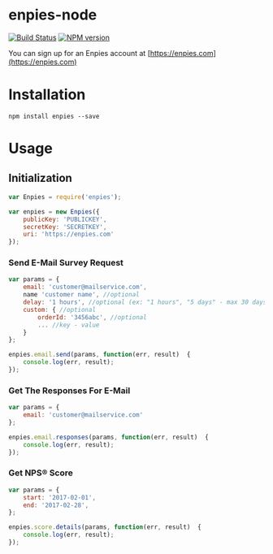 # enpies-node

[![Build Status](https://travis-ci.org/enpies/enpies-node.svg?branch=master)](https://travis-ci.org/enpies/enpies-node)
[![NPM version](https://img.shields.io/npm/v/enpies.svg)](https://www.npmjs.com/package/enpies)

You can sign up for an Enpies account at [https://enpies.com](https://enpies.com)

# Installation

`npm install enpies --save`

# Usage

## Initialization

```js
var Enpies = require('enpies');

var enpies = new Enpies({
    publicKey: 'PUBLICKEY',
    secretKey: 'SECRETKEY',
    uri: 'https://enpies.com'
});
```

### Send E-Mail Survey Request

```js
var params = {
    email: 'customer@mailservice.com',
    name 'customer name', //optional
    delay: '1 hours', //optional (ex: "1 hours", "5 days" - max 30 days)
    custom: { //optional
        orderId: '3456abc', //optional
        ... //key - value
    }
};

enpies.email.send(params, function(err, result)  {
    console.log(err, result);
});
```

### Get The Responses For E-Mail

```js
var params = {
    email: 'customer@mailservice.com'
};

enpies.email.responses(params, function(err, result)  {
    console.log(err, result);
});
```

### Get NPS® Score

```js
var params = {
    start: '2017-02-01',
    end: '2017-02-28',
};

enpies.score.details(params, function(err, result)  {
    console.log(err, result);
});
```
